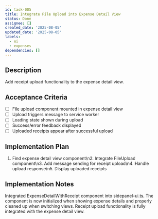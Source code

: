 ```yaml
---
id: task-005
title: Integrate File Upload into Expense Detail View
status: Done
assignee: []
created_date: '2025-08-05'
updated_date: '2025-08-05'
labels:
  - ui
  - expenses
dependencies: []
---
```


## Description

Add receipt upload functionality to the expense detail view.

## Acceptance Criteria

- [ ] File upload component mounted in expense detail view
- [ ] Upload triggers message to service worker
- [ ] Loading state shown during upload
- [ ] Success/error feedback displayed
- [ ] Uploaded receipts appear after successful upload

## Implementation Plan

1. Find expense detail view component\n2. Integrate FileUpload component\n3. Add message sending for receipt upload\n4. Handle upload response\n5. Display uploaded receipts

## Implementation Notes

Integrated ExpenseDetailWithReceipt component into sidepanel-ui.ts. The component is now initialized when showing expense details and properly cleaned up when switching views. Receipt upload functionality is fully integrated with the expense detail view.
